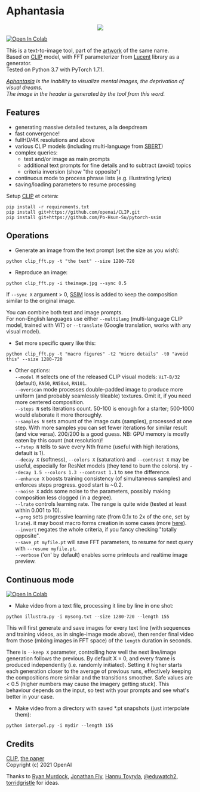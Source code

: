 # Aphantasia

<p align='center'><img src='_out/Aphantasia.jpg' /></p>

[![Open In Colab](https://colab.research.google.com/assets/colab-badge.svg)](https://colab.research.google.com/github/eps696/aphantasia/blob/master/Aphantasia.ipynb)

This is a text-to-image tool, part of the [artwork] of the same name.   
Based on [CLIP] model, with FFT parameterizer from [Lucent] library as a generator.  
Tested on Python 3.7 with PyTorch 1.7.1. 

*[Aphantasia] is the inability to visualize mental images, the deprivation of visual dreams.  
The image in the header is generated by the tool from this word.*

## Features
* generating massive detailed textures, a la deepdream
* fast convergence!
* fullHD/4K resolutions and above
* various CLIP models (including multi-language from [SBERT])
* complex queries:
	* text and/or image as main prompts
	* additional text prompts for fine details and to subtract (avoid) topics
	* criteria inversion (show "the opposite")
* continuous mode to process phrase lists (e.g. illustrating lyrics)
* saving/loading parameters to resume processing

Setup [CLIP] et cetera:
```
pip install -r requirements.txt
pip install git+https://github.com/openai/CLIP.git
pip install git+https://github.com/Po-Hsun-Su/pytorch-ssim
```

## Operations

* Generate an image from the text prompt (set the size as you wish):
```
python clip_fft.py -t "the text" --size 1280-720
```
* Reproduce an image:
```
python clip_fft.py -i theimage.jpg --sync 0.5
```
If `--sync X` argument > 0, [SSIM] loss is added to keep the composition similar to the original image. 

You can combine both text and image prompts.  
For non-English languages use either `--multilang` (multi-language CLIP model, trained with ViT) or `--translate` (Google translation, works with any visual model). 

* Set more specific query like this:
```
python clip_fft.py -t "macro figures" -t2 "micro details" -t0 "avoid this" --size 1280-720 
```
* Other options:  
`--model M` selects one of the released CLIP visual models: `ViT-B/32` (default), `RN50`, `RN50x4`, `RN101`.  
`--overscan` mode processes double-padded image to produce more uniform (and probably seamlessly tileable) textures. Omit it, if you need more centered composition.  
`--steps N` sets iterations count. 50-100 is enough for a starter; 500-1000 would elaborate it more thoroughly.  
`--samples N` sets amount of the image cuts (samples), processed at one step. With more samples you can set fewer iterations for similar result (and vice versa). 200/200 is a good guess. NB: GPU memory is mostly eaten by this count (not resolution)!  
`--fstep N` tells to save every Nth frame (useful with high iterations, default is 1).  
`--decay X` (softness), `--colors X` (saturation) and `--contrast X` may be useful, especially for ResNet models (they tend to burn the colors). try `--decay 1.5 --colors 1.3 --contrast 1.1` to see the difference.  
`--enhance X` boosts training consistency (of simultaneous samples) and enforces steps progress. good start is ~0.2.  
`--noise X` adds some noise to the parameters, possibly making composition less clogged (in a degree).  
`--lrate` controls learning rate. The range is quite wide (tested at least within 0.001 to 10).  
`--prog` sets progressive learning rate (from 0.1x to 2x of the one, set by `lrate`). it may boost macro forms creation in some cases (more [here](https://github.com/eps696/aphantasia/issues/2)).  
`--invert` negates the whole criteria, if you fancy checking "totally opposite".  
`--save_pt myfile.pt` will save FFT parameters, to resume for next query with `--resume myfile.pt`.  
`--verbose` ('on' by default) enables some printouts and realtime image preview.  

## Continuous mode 
[![Open In Colab](https://colab.research.google.com/assets/colab-badge.svg)](https://colab.research.google.com/github/eps696/aphantasia/blob/master/Illustra.ipynb)

* Make video from a text file, processing it line by line in one shot:
```
python illustra.py -i mysong.txt --size 1280-720 --length 155
```
This will first generate and save images for every text line (with sequences and training videos, as in single-image mode above), then render final video from those (mixing images in FFT space) of the `length` duration in seconds.  

There is `--keep X` parameter, controlling how well the next line/image generation follows the previous. By default X = 0, and every frame is produced independently (i.e. randomly initiated). 
Setting it higher starts each generation closer to the average of previous runs, effectively keeping the compositions more similar and the transitions smoother. Safe values are < 0.5 (higher numbers may cause the imagery getting stuck). This behaviour depends on the input, so test with your prompts and see what's better in your case.

* Make video from a directory with saved *.pt snapshots (just interpolate them):
```
python interpol.py -i mydir --length 155
```

## Credits

[CLIP], [the paper]  
Copyright (c) 2021 OpenAI

Thanks to [Ryan Murdock], [Jonathan Fly], [Hannu Toyryla], [@eduwatch2], [torridgristle] for ideas.

[artwork]: <https://vimeo.com/518360242>
[Aphantasia]: <https://en.wikipedia.org/wiki/Aphantasia>
[CLIP]: <https://openai.com/blog/clip>
[SBERT]: <https://sbert.net>
[Lucent]: <https://github.com/greentfrapp/lucent>
[SSIM]: <https://github.com/Po-Hsun-Su/pytorch-ssim>
[Ryan Murdock]: <https://twitter.com/advadnoun>
[Jonathan Fly]: <https://twitter.com/jonathanfly>
[Hannu Toyryla]: <https://twitter.com/htoyryla>
[@eduwatch2]: <https://twitter.com/eduwatch2>
[torridgristle]: <https://github.com/torridgristle>
[the paper]: <https://arxiv.org/abs/2103.00020>
